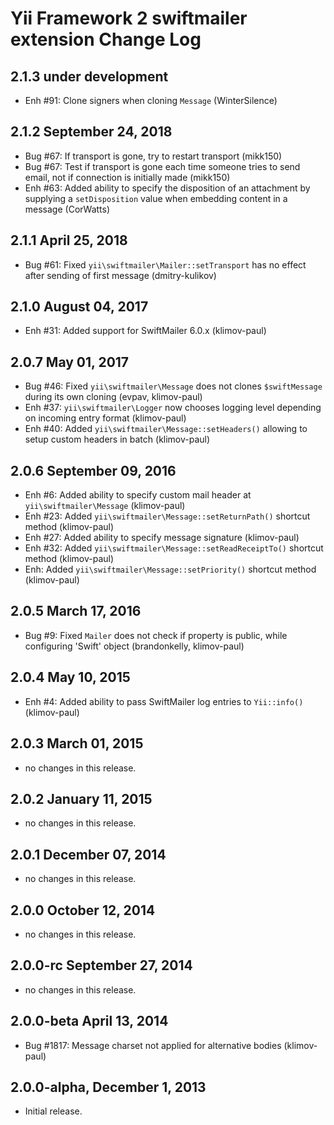 Yii Framework 2 swiftmailer extension Change Log
================================================

2.1.3 under development
-----------------------

- Enh #91: Clone signers when cloning `Message` (WinterSilence)


2.1.2 September 24, 2018
------------------------

- Bug #67: If transport is gone, try to restart transport (mikk150)
- Bug #67: Test if transport is gone each time someone tries to send email, not if connection is initially made (mikk150)
- Enh #63: Added ability to specify the disposition of an attachment by supplying a `setDisposition` value when embedding content in a message (CorWatts)


2.1.1 April 25, 2018
--------------------

- Bug #61: Fixed `yii\swiftmailer\Mailer::setTransport` has no effect after sending of first message (dmitry-kulikov)


2.1.0 August 04, 2017
---------------------

- Enh #31: Added support for SwiftMailer 6.0.x (klimov-paul)


2.0.7 May 01, 2017
------------------

- Bug #46: Fixed `yii\swiftmailer\Message` does not clones `$swiftMessage` during its own cloning (evpav, klimov-paul)
- Enh #37: `yii\swiftmailer\Logger` now chooses logging level depending on incoming entry format (klimov-paul)
- Enh #40: Added `yii\swiftmailer\Message::setHeaders()` allowing to setup custom headers in batch (klimov-paul)


2.0.6 September 09, 2016
------------------------

- Enh #6: Added ability to specify custom mail header at `yii\swiftmailer\Message` (klimov-paul)
- Enh #23: Added `yii\swiftmailer\Message::setReturnPath()` shortcut method (klimov-paul)
- Enh #27: Added ability to specify message signature (klimov-paul)
- Enh #32: Added `yii\swiftmailer\Message::setReadReceiptTo()` shortcut method (klimov-paul)
- Enh: Added `yii\swiftmailer\Message::setPriority()` shortcut method (klimov-paul)


2.0.5 March 17, 2016
--------------------

- Bug #9: Fixed `Mailer` does not check if property is public, while configuring 'Swift' object (brandonkelly, klimov-paul)


2.0.4 May 10, 2015
------------------

- Enh #4: Added ability to pass SwiftMailer log entries to `Yii::info()` (klimov-paul)


2.0.3 March 01, 2015
--------------------

- no changes in this release.


2.0.2 January 11, 2015
----------------------

- no changes in this release.


2.0.1 December 07, 2014
-----------------------

- no changes in this release.


2.0.0 October 12, 2014
----------------------

- no changes in this release.


2.0.0-rc September 27, 2014
---------------------------

- no changes in this release.


2.0.0-beta April 13, 2014
-------------------------

- Bug #1817: Message charset not applied for alternative bodies (klimov-paul)

2.0.0-alpha, December 1, 2013
-----------------------------

- Initial release.
